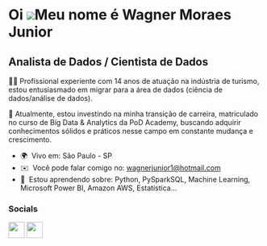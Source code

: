Oi ![](https://user-images.githubusercontent.com/18350557/176309783-0785949b-9127-417c-8b55-ab5a4333674e.gif)Meu nome é Wagner Moraes Junior
============================================================================================================================================

Analista de Dados / Cientista de Dados
------------------

👨‍💻 Profissional experiente com 14 anos de atuação na indústria de turismo, estou entusiasmado em migrar para a área de dados (ciência de dados/análise de dados). 

📖 Atualmente, estou investindo na minha transição de carreira, matriculado no curso de Big Data & Analytics da PoD Academy, buscando adquirir conhecimentos sólidos e práticos nesse campo em constante mudança e crescimento.
 
  
 
* 🌍  Vivo em: São Paulo - SP
* ✉️  Você pode falar comigo no: [wagnerjunior1@hotmail.com](mailto:wagnerjunior1@hotmail.com)
* 🧠  Estou aprendendo sobre: Python, PySparkSQL, Machine Learning, Microsoft Power BI, Amazon AWS, Estatística...


### Socials

<p align="left"> <a href="https://www.github.com/wagnermoraesjr" target="_blank" rel="noreferrer"><img src="https://raw.githubusercontent.com/danielcranney/readme-generator/main/public/icons/socials/github.svg" width="32" height="32" /></a> <a href="https://www.linkedin.com/in/wagnermoraesjr" target="_blank" rel="noreferrer"><img src="https://raw.githubusercontent.com/danielcranney/readme-generator/main/public/icons/socials/linkedin.svg" width="32" height="32" /></a></p>
